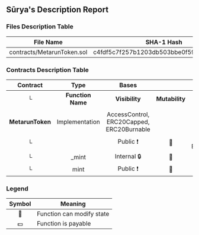 ## Sūrya's Description Report

### Files Description Table


|  File Name  |  SHA-1 Hash  |
|-------------|--------------|
| contracts/MetarunToken.sol | c4fdf5c7f257b1203db503bbe0f59fdbb224500e |


### Contracts Description Table


|  Contract  |         Type        |       Bases      |                  |                 |
|:----------:|:-------------------:|:----------------:|:----------------:|:---------------:|
|     └      |  **Function Name**  |  **Visibility**  |  **Mutability**  |  **Modifiers**  |
||||||
| **MetarunToken** | Implementation | AccessControl, ERC20Capped, ERC20Burnable |||
| └ | <Constructor> | Public ❗️ | 🛑  | ERC20 ERC20Capped |
| └ | _mint | Internal 🔒 | 🛑  | |
| └ | mint | Public ❗️ | 🛑  |NO❗️ |


### Legend

|  Symbol  |  Meaning  |
|:--------:|-----------|
|    🛑    | Function can modify state |
|    💵    | Function is payable |
